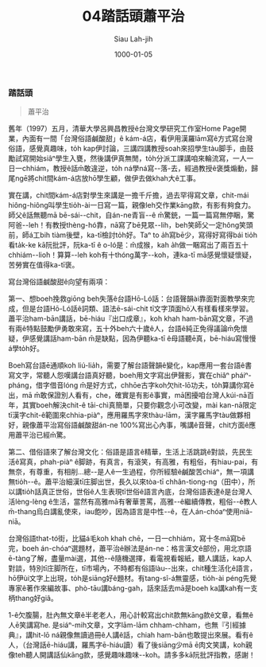 ﻿---
title: 04踏話頭蕭平治
author: Siau Lah-jih
date: 1000-01-05
category: siaukai
layout: post
---


### 踏話頭

> 蕭平治

舊年（1997）五月，清華大學呂興昌教授ê台灣文學研究工作室Home Page開業，內面有一間「台灣俗語鹹酸甜」ê kám-á店，看伊用漢羅lām寫ê方式寫台灣俗語，感覺真趣味，to̍h  kap伊討論，三講四講教授soah來招學生tàu脚手，由鼓勵試寫開始siâⁿ學生入甕，然後講伊真無閒，to̍h分派工課講咱來輪流寫，一人一日一chhiám，教授ê話m̄敢違逆，to̍h  ná學ná寫--落-去，經過教授ê褒獎煽動，歸尾ngē將chit間kám-á店放hō͘學生顧，做伊去做khah大ê工事。

實在講，chit間kám-á店對學生來講是一擔千斤擔，過去罕得寫文章，chit-mái hiông-hiông叫學生tio̍h-ài一日寫一篇，親像leh交作業kāng款，有影有夠食力。師父ê話無聽mā bē-sái--chit，自án-ne青盲--ê m̄驚銃，一篇一篇寫無停睏，驚阿爸--leh！有教授thèng-hó靠，nā寫了bē見眾--lih，beh笑師父一定hông笑頭前，師á工bih tiàm後壁，ka-tī檢討to̍h好。Taⁿ to a̍h寫bē少，寫得好寫得bái  tio̍h看ta̍k-ke kā阮批評，阮ka-tī ê o-ló是：m̄成猴，kah a̍h做一睏寫出了兩百五十chhiám--lio͘h！算算--leh koh有十thóng萬字--koh，連ka-tī mā感覺懷疑懷疑，苦勞實在值得ka-tī褒。

寫台灣俗語鹹酸甜ê向望有兩項：

第一、想boeh挽救giōng beh失落ê台語Hō-Ló話：台語聲韻ài靠面對面教學來完成，但是台語Hō-Ló話ê詞類、語法ē-sái-chit tī文字頂面hō͘人有樣看樣來學習。蕭平治ham-bān講話，bē-hiáu『出口成章』，koh khah ham-bān寫文章，不過有兩ê特點鼓勵伊勇敢來寫，五十外beh六十歲ê人，台語ê純正免得議論m̄免懷疑，伊感覺講話ham-bān m̄是缺點，因為伊聽ka-tī ê母語聽ē真，bē-hiáu寫慢慢á學to̍h好。

Boeh寫台語ē通順koh liú-lia̍h，需要了解台語聲韻ê變化，kap應用一套台語ê書寫文字，常聽人怨嘆講台語真好聽，boeh用文字寫出伊聲影，實在chiâⁿ pháiⁿ-pháng，借字借音lóng m̄是好方式，chhōe古字koh欠hit-lō功夫，to̍h算講你寫ē出，mā m̄敢保證別人看有，che，確實是有影ê事實，mā困擾咱台灣人kúi-nā百年，其實boeh解決chit-ê tāi-chì真簡單，只要你觀念小可改變，mài kan-nā限定tī漢字chit-ê範圍來chhia-piàⁿ，應用羅馬字來thàu-lām，漢字羅馬字tàu做夥相好，親像蕭平治寫俗語鹹酸甜án-ne 100%寫出心內事，嘴講ê音聲，chit方面ê應用蕭平治已經m̄驚。

第二、借俗語來了解台灣文化：俗語是語言ê精華，生活上活跳跳ê對談，先民生活ê寫真，phah-piàⁿ ê脚跡，有真言，有滾笑，有高雅，有粗俗，有hiau-pai，有無奈，有尊重，有相削…總--是人ê一生過程，你所經驗ê鹹酸苦chiáⁿ，無一項講無tio̍h--ê。蕭平治細漢tī庄脚出世，長久以來tòa-tī chhân-tiong-ng（田中），所以講tio̍h話真正世俗，世俗ê人生表現tī世俗ê語言內底，台灣俗語表達ê是台灣人活lèng-lèng ê生活，當然有高雅mā有奢華詈罵，高雅--ê繼續傳教，粗俗--ê教人m̄-thang烏白講亂使來，iau飽吵，因為語言是中性--ê，在人án-chóaⁿ使用niā-niā。

台灣俗語that-tó街，比貓á毛koh khah chē，一日一chhiám，寫十冬mā寫bē完，boeh án-chóaⁿ選題材，蕭平治ê辦法是án-ne：格言漢文ê部份，用北京語ē-tàng了解，盡量mài選，其他--ê隨機選擇，看電視看報紙，聽人講話，kap人對談，特別tī庄脚所在，tī市場內，不時都有俗語làu--出來，chit種生活化ê語言，hō͘伊ùi文字上出現，to̍h是siāng好ê題材。有tang-sî-á無靈感，tio̍h-ài péng先覺專家ê著作來編故事、phò-tāu講báng-gah，話來話去mā是boeh ka講kah有一支柄thang好giâ。

1-ê欠腹腸，肚內無文章ê半老老人，用心計較寫出chit款無kāng款ê文章，看無ê人ē笑講寫he. 是siáⁿ-mih文章，文字lām-lām chham-chham，也無『引經據典』，講hit-lō ná親像無讀過冊ê人講ê話，chiah ham-bān也敢提出來展。看有ê人，（台灣話ē-hiáu講，羅馬字ē-hiáu讀）看了後siāng少mā ē肉文笑講，koh親像teh聽人開講話仙kāng款，感覺趣味趣味--koh。請多多kā阮批評指教，感謝！

